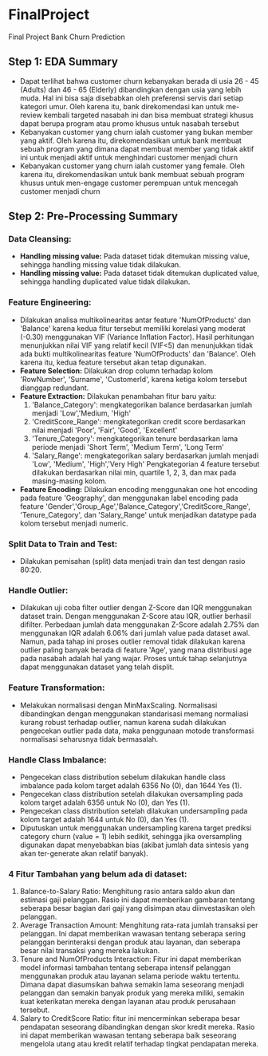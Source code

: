 # FinalProject
Final Project Bank Churn Prediction

## Step 1: EDA Summary

- Dapat terlihat bahwa customer churn kebanyakan berada di usia 26 - 45 (Adults) dan 46 - 65 (Elderly) dibandingkan dengan usia yang lebih muda. Hal ini bisa saja disebabkan oleh preferensi servis dari setiap kategori umur. Oleh karena itu, bank direkomendasi kan untuk me-review kembali targeted nasabah ini dan bisa membuat strategi khusus dapat berupa program atau promo khusus untuk nasabah tersebut
- Kebanyakan customer yang churn ialah customer yang bukan member yang aktif. Oleh karena itu, direkomendasikan untuk bank membuat sebuah program yang dimana dapat membuat member yang tidak aktif ini untuk menjadi aktif untuk menghindari customer menjadi churn
- Kebanyakan customer yang churn ialah customer yang female. Oleh karena itu, direkomendasikan untuk bank membuat sebuah program khusus untuk men-engage customer perempuan untuk mencegah customer menjadi churn

## Step 2: Pre-Processing Summary

### Data Cleansing:
  - **Handling missing value:** Pada dataset tidak ditemukan missing value, sehingga handling missing value tidak dilakukan.
  - **Handling missing value:** Pada dataset tidak ditemukan duplicated value, sehingga handling duplicated value tidak dilakukan.
    
### Feature Engineering:
  - Dilakukan analisa multikolinearitas antar feature 'NumOfProducts' dan 'Balance' karena kedua fitur tersebut memiliki korelasi yang moderat (-0.30) menggunakan VIF (Variance Inflation Factor). Hasil perhitungan menunjukkan nilai VIF yang relatif kecil (VIF<5) dan menunjukkan tidak ada bukti multikolinearitas feature 'NumOfProducts' dan 'Balance'. Oleh karena itu, kedua feature tersebut akan tetap digunakan.
  - **Feature Selection:** Dilakukan drop column terhadap kolom 'RowNumber', 'Surname', 'CustomerId', karena ketiga kolom tersebut dianggap redundant.
  - **Feature Extraction:** Dilakukan penambahan fitur baru yaitu:
      1. 'Balance_Category': mengkategorikan balance berdasarkan jumlah menjadi 'Low','Medium, 'High'
      2. 'CreditScore_Range': mengkategorikan credit score berdasarkan nilai menjadi 'Poor', 'Fair', 'Good', 'Excellent'
      3. 'Tenure_Category': mengkategorikan tenure berdasarkan lama periode menjadi 'Short Term', 'Medium Term', 'Long Term'
      4. 'Salary_Range': mengkategorikan salary berdasarkan jumlah menjadi 'Low', 'Medium', 'High','Very High'
  Pengkategorian 4 feature tersebut dilakukan berdasarkan nilai min, quartile 1, 2, 3, dan max pada masing-masing kolom.
  - **Feature Encoding:** Dilakukan encoding menggunakan one hot encoding pada feature 'Geography', dan menggunakan label encoding pada feature 'Gender','Group_Age','Balance_Category','CreditScore_Range', 'Tenure_Category', dan 'Salary_Range' untuk menjadikan datatype pada kolom tersebut menjadi numeric.
    
### Split Data to Train and Test:
  - Dilakukan pemisahan (split) data menjadi train dan test dengan rasio 80:20.
    
### Handle Outlier:
  - Dilakukan uji coba filter outlier dengan Z-Score dan IQR menggunakan dataset train. Dengan menggunakan Z-Score atau IQR, outlier berhasil difilter. Perbedaan jumlah data menggunakan Z-Score adalah 2.75% dan menggunakan IQR adalah 6.06% dari jumlah value pada dataset awal. Namun, pada tahap ini proses outlier removal tidak dilakukan karena outlier paling banyak berada di feature 'Age', yang mana distribusi age pada nasabah adalah hal yang wajar. Proses untuk tahap selanjutnya dapat menggunakan dataset yang telah displit.
    
### Feature Transformation:
  - Melakukan normalisasi dengan MinMaxScaling. Normalisasi dibandingkan dengan menggunakan standarisasi memang normaliasi kurang robust terhadap outlier, namun karena sudah dilakukan pengecekan outlier pada data, maka penggunaan motode transformasi normalisasi seharusnya tidak bermasalah.
    
### Handle Class Imbalance:
  - Pengecekan class distribution sebelum dilakukan handle class imbalance pada kolom target adalah 6356 No (0), dan 1644 Yes (1).
  - Pengecekan class distribution setelah dilakukan oversampling pada kolom target adalah 6356 untuk No (0), dan Yes (1).
  - Pengecekan class distribution setelah dilakukan undersampling pada kolom target adalah 1644 untuk No (0), dan Yes (1).
  - Diputuskan untuk menggunakan undersampling karena target prediksi category churn (value = 1) lebih sedikit, sehingga jika oversampling digunakan dapat menyebabkan bias (akibat jumlah data sintesis yang akan ter-generate akan relatif banyak).
    
### 4 Fitur Tambahan yang belum ada di dataset:
  1. Balance-to-Salary Ratio:
     Menghitung rasio antara saldo akun dan estimasi gaji pelanggan. Rasio ini dapat memberikan gambaran tentang seberapa besar bagian dari gaji yang disimpan atau diinvestasikan oleh pelanggan.
  2. Average Transaction Amount:
     Menghitung rata-rata jumlah transaksi per pelanggan. Ini dapat memberikan wawasan tentang seberapa sering pelanggan berinteraksi dengan produk atau layanan, dan seberapa besar nilai transaksi yang mereka lakukan.
  3. Tenure and NumOfProducts Interaction: 
    Fitur ini dapat memberikan model informasi tambahan tentang seberapa intensif pelanggan menggunakan produk atau layanan selama periode waktu tertentu. Dimana dapat diasumsikan bahwa semakin lama seseorang menjadi pelanggan dan semakin banyak produk yang mereka miliki, semakin kuat keterikatan mereka dengan layanan atau produk perusahaan tersebut.
  4. Salary to CreditScore Ratio:
     fitur ini mencerminkan seberapa besar pendapatan seseorang dibandingkan dengan skor kredit mereka. Rasio ini dapat memberikan wawasan tentang seberapa baik seseorang mengelola utang atau kredit relatif terhadap tingkat pendapatan mereka.



  
